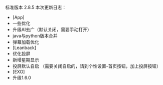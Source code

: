 标准版本 2.8.5
本次更新日志：

* [App]
* 一些优化
* 升级AI去广（默认关闭，需要手动打开）
* java与python版本合并
* 弹幕加载优化
* [Leanback]
* 优化投屏
* 新增星期显示
* 投屏默认自启 （需要关闭自启的，请到个性设置-首页按钮，加上投屏按钮）
* [EXO]
* 升级1.6.0
